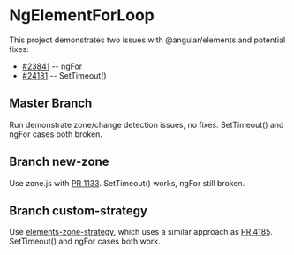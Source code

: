 # NgElementForLoop

This project demonstrates two issues with @angular/elements and potential fixes:
* [#23841](https://github.com/angular/angular/issues/23841) -- ngFor
* [#24181](https://github.com/angular/angular/issues/24181) -- SetTimeout()


## Master Branch

Run demonstrate zone/change detection issues, no fixes. SetTimeout() and ngFor cases both broken.

## Branch new-zone

Use zone.js with [PR 1133](https://github.com/angular/zone.js/pull/1133). SetTimeout() works, ngFor still broken.

## Branch custom-strategy

Use [elements-zone-strategy](https://github.com/remackgeek/elements-zone-strategy), which uses a similar approach as 
[PR 4185](https://github.com/angular/angular/pull/24185). SetTimeout() and ngFor cases both work.

